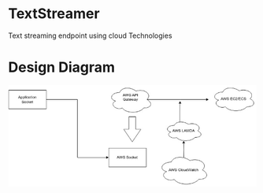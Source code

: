 # TextStreamer
 Text streaming endpoint using cloud Technologies

# Design Diagram
![TextStreamer Design Diagram](https://raw.githubusercontent.com/kamasali-koushik/TextStreamer/main/Public/TextStreamer_DesignDiagram.jpg)
